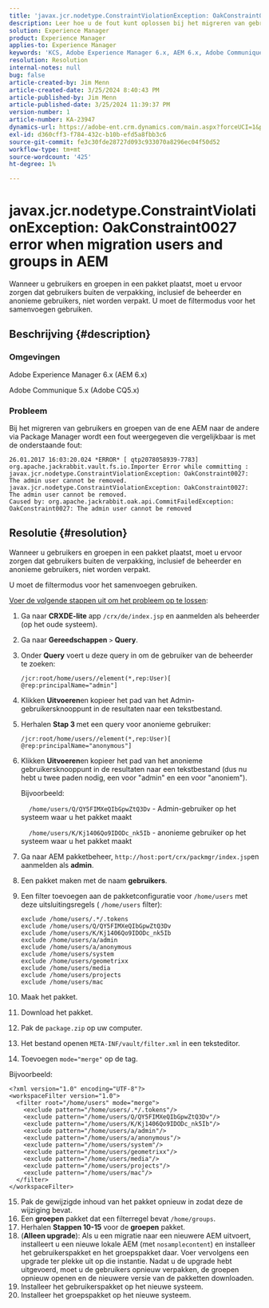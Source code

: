```yaml
---
title: 'javax.jcr.nodetype.ConstraintViolationException: OakConstraint0027 error when migration users and groups in AEM'
description: Leer hoe u de fout kunt oplossen bij het migreren van gebruikers en groepen van de ene AEM naar de andere via Package Manager.
solution: Experience Manager
product: Experience Manager
applies-to: Experience Manager
keywords: 'KCS, Adobe Experience Manager 6.x, AEM 6.x, Adobe Communique 5.x, Adobe CQ5.x, javax.jcr.nodetype.ConstraintViolationException: OakConstraint0027-fout, migrate, user, group'
resolution: Resolution
internal-notes: null
bug: false
article-created-by: Jim Menn
article-created-date: 3/25/2024 8:40:43 PM
article-published-by: Jim Menn
article-published-date: 3/25/2024 11:39:37 PM
version-number: 1
article-number: KA-23947
dynamics-url: https://adobe-ent.crm.dynamics.com/main.aspx?forceUCI=1&pagetype=entityrecord&etn=knowledgearticle&id=fd1dacef-e7ea-ee11-a204-6045bd006268
exl-id: d360cff3-f784-432c-b10b-efd5a8fbb3c6
source-git-commit: fe3c30fde28727d093c933070a8296ec04f50d52
workflow-type: tm+mt
source-wordcount: '425'
ht-degree: 1%

---
```


# javax.jcr.nodetype.ConstraintViolationException: OakConstraint0027 error when migration users and groups in AEM


Wanneer u gebruikers en groepen in een pakket plaatst, moet u ervoor zorgen dat gebruikers buiten de verpakking, inclusief de beheerder en anonieme gebruikers, niet worden verpakt. U moet de filtermodus voor het samenvoegen gebruiken.

## Beschrijving {#description}


### Omgevingen

Adobe Experience Manager 6.x (AEM 6.x)

Adobe Communique 5.x (Adobe CQ5.x)

### Probleem

Bij het migreren van gebruikers en groepen van de ene AEM naar de andere via Package Manager wordt een fout weergegeven die vergelijkbaar is met de onderstaande fout:


```
26.01.2017 16:03:20.024 *ERROR* [ qtp2078058939-7783]  org.apache.jackrabbit.vault.fs.io.Importer Error while committing : javax.jcr.nodetype.ConstraintViolationException: OakConstraint0027: The admin user cannot be removed.
javax.jcr.nodetype.ConstraintViolationException: OakConstraint0027: The admin user cannot be removed.
Caused by: org.apache.jackrabbit.oak.api.CommitFailedException: OakConstraint0027: The admin user cannot be removed
```



## Resolutie {#resolution}


Wanneer u gebruikers en groepen in een pakket plaatst, moet u ervoor zorgen dat gebruikers buiten de verpakking, inclusief de beheerder en anonieme gebruikers, niet worden verpakt.

U moet de filtermodus voor het samenvoegen gebruiken.

<u>Voer de volgende stappen uit om het probleem op te lossen</u>:

1. Ga naar <b>CRXDE-lite</b> app `/crx/de/index.jsp` en aanmelden als beheerder (op het oude systeem).
2. Ga naar <b>Gereedschappen</b> `>`  <b>Query</b>.
3. Onder <b>Query</b> voert u deze query in om de gebruiker van de beheerder te zoeken:






   ```
   /jcr:root/home/users//element(*,rep:User)[ @rep:principalName="admin"]
   ```




4. Klikken <b>Uitvoeren</b>en kopieer het pad van het Admin-gebruikersknooppunt in de resultaten naar een tekstbestand.
5. Herhalen <b>Stap 3 </b>met een query voor anonieme gebruiker:






   ```
   /jcr:root/home/users//element(*,rep:User)[ @rep:principalName="anonymous"]
   ```




6. Klikken <b>Uitvoeren</b>en kopieer het pad van het anonieme gebruikersknooppunt in de resultaten naar een tekstbestand (dus nu hebt u twee paden nodig, een voor &quot;admin&quot; en een voor &quot;anoniem&quot;).

   Bijvoorbeeld:

       `/home/users/Q/QY5FIMXeQIbGpwZtQ3Dv` - Admin-gebruiker op het systeem waar u het pakket maakt

       `/home/users/K/Kj1406Qo9IDODc_nk5Ib` - anonieme gebruiker op het systeem waar u het pakket maakt


7. Ga naar AEM pakketbeheer, `http://host:port/crx/packmgr/index.jsp`en aanmelden als <b>admin</b>.
8. Een pakket maken met de naam <b>gebruikers</b>.


9. Een filter toevoegen aan de pakketconfiguratie voor `/home/users` met deze uitsluitingsregels ( `/home/users` filter):




   ```
   exclude /home/users/.*/.tokens
   exclude /home/users/Q/QY5FIMXeQIbGpwZtQ3Dv
   exclude /home/users/K/Kj1406Qo9IDODc_nk5Ib
   exclude /home/users/a/admin
   exclude /home/users/a/anonymous
   exclude /home/users/system
   exclude /home/users/geometrixx
   exclude /home/users/media
   exclude /home/users/projects
   exclude /home/users/mac
   ```




10. Maak het pakket.
11. Download het pakket.
12. Pak de `package.zip` op uw computer.
13. Het bestand openen `META-INF/vault/filter.xml` in een teksteditor.
14. Toevoegen `mode="merge"` op de tag.

   Bijvoorbeeld:




   ```
   <?xml version="1.0" encoding="UTF-8"?>
   <workspaceFilter version="1.0">
     <filter root="/home/users" mode="merge">
       <exclude pattern="/home/users/.*/.tokens"/>
       <exclude pattern="/home/users/Q/QY5FIMXeQIbGpwZtQ3Dv"/>
       <exclude pattern="/home/users/K/Kj1406Qo9IDODc_nk5Ib"/>
       <exclude pattern="/home/users/a/admin"/>
       <exclude pattern="/home/users/a/anonymous"/>
       <exclude pattern="/home/users/system"/>
       <exclude pattern="/home/users/geometrixx"/>
       <exclude pattern="/home/users/media"/>
       <exclude pattern="/home/users/projects"/>
       <exclude pattern="/home/users/mac"/>
     </filter>
   </workspaceFilter>
   ```




15. Pak de gewijzigde inhoud van het pakket opnieuw in zodat deze de wijziging bevat.
16. Een <b>groepen</b> pakket dat een filterregel bevat `/home/groups`.
17. Herhalen <b>Stappen 10-15</b> voor de <b>groepen</b> pakket.
18. (<b>Alleen upgrade</b>): Als u een migratie naar een nieuwere AEM uitvoert, installeert u een nieuwe lokale AEM (met `nosamplecontent`) en installeer het gebruikerspakket en het groepspakket daar. Voer vervolgens een upgrade ter plekke uit op die instantie. Nadat u de upgrade hebt uitgevoerd, moet u de gebruikers opnieuw verpakken, de groepen opnieuw openen en de nieuwere versie van de pakketten downloaden.
19. Installeer het gebruikerspakket op het nieuwe systeem.
20. Installeer het groepspakket op het nieuwe systeem.
